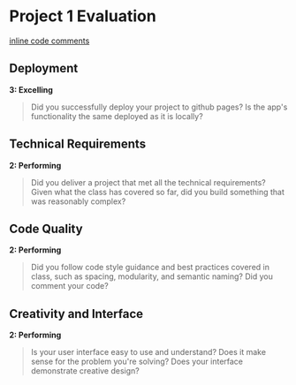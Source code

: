 # Project 1 Evaluation
[inline code comments](https://github.com/megmaciver13/Project1/tree/gh-pages)
## Deployment
**3: Excelling**
>Did you successfully deploy your project to github pages? Is the app's functionality the same deployed as it is locally?

## Technical Requirements
**2: Performing**
>Did you deliver a project that met all the technical requirements? Given what the class has covered so far, did you build something that was reasonably complex?

## Code Quality
**2: Performing**
>Did you follow code style guidance and best practices covered in class, such as spacing, modularity, and semantic naming? Did you comment your code?

## Creativity and Interface
**2: Performing**
>Is your user interface easy to use and understand? Does it make sense for the problem you're solving? Does your interface demonstrate creative design?

